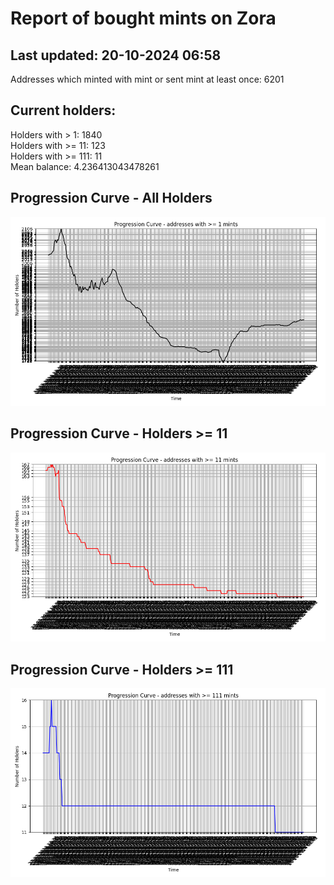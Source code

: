 # Report of bought mints on Zora
## Last updated: 20-10-2024 06:58
Addresses which minted with mint or sent mint at least once: 6201

## Current holders:
Holders with > 1: 1840  
Holders with >= 11: 123  
Holders with >= 111: 11  
Mean balance: 4.236413043478261  

## Progression Curve - All Holders
![addresses with >= 1 mint](progression_curve_all.png)
## Progression Curve - Holders >= 11
![addresses with >= 11 mints](progression_curve_gt_11.png)
## Progression Curve - Holders >= 111
![addresses with >= 111 mints](progression_curve_gt_111.png)
